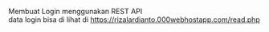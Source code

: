 Membuat Login menggunakan REST API  
data login bisa di lihat di https://rizalardianto.000webhostapp.com/read.php
